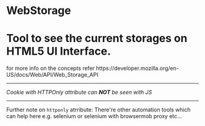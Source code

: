 # WebStorage


<h1>Tool to see the current storages on HTML5 UI Interface.</h1>

<p>
for more info on the concepts refer
https://developer.mozilla.org/en-US/docs/Web/API/Web_Storage_API
</p>

<hr/>
<i>Cookie with HTTPOnly attribute can <b>NOT</b> be seen with JS</i><br/>
<hr/>



Further note on <code>httponly</code> atrribute:
There're other automation tools which can help here e.g. selenium or selenium with browsermob proxy etc...
